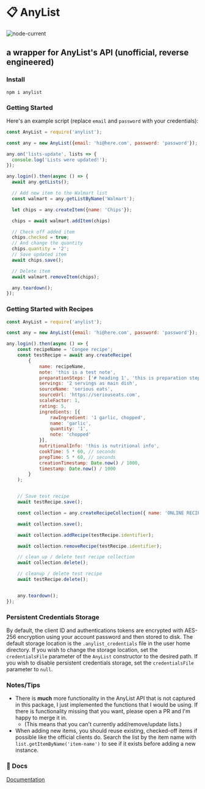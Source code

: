 # 📋 AnyList

![node-current](https://img.shields.io/node/v/anylist)

## a wrapper for AnyList's API (unofficial, reverse engineered)

### Install

`npm i anylist`

### Getting Started

Here's an example script (replace `email` and `password` with your credentials):

```javascript
const AnyList = require('anylist');

const any = new AnyList({email: 'hi@here.com', password: 'password'});

any.on('lists-update', lists => {
  console.log('Lists were updated!');
});

any.login().then(async () => {
  await any.getLists();

  // Add new item to the Walmart list
  const walmart = any.getListByName('Walmart');

  let chips = any.createItem({name: 'Chips'});

  chips = await walmart.addItem(chips)

  // Check off added item
  chips.checked = true;
  // And change the quantity
  chips.quantity = '2';
  // Save updated item
  await chips.save();

  // Delete item
  await walmart.removeItem(chips);

  any.teardown();
});
```

### Getting Started with Recipes

```javascript
const AnyList = require('anylist');

const any = new AnyList({email: 'hi@here.com', password: 'password'});

any.login().then(async () => {
    const recipeName = 'Congee recipe';
    const testRecipe = await any.createRecipe(
        {
            name: recipeName,
            note: 'this is a test note',
            preparationSteps: ['# heading 1', 'this is preparation step 1'],
            servings: '2 servings as main dish',
            sourceName: 'serious eats',
            sourceUrl: 'https://seriouseats.com',
            scaleFactor: 1,
            rating: 5,
            ingredients: [{
                rawIngredient: '1 garlic, chopped',
                name: 'garlic',
                quantity: '1',
                note: 'chopped'
            }],
            nutritionalInfo: 'this is nutritional info',
            cookTime: 5 * 60, // seconds
            prepTime: 5 * 60, // seconds
            creationTimestamp: Date.now() / 1000,
            timestamp: Date.now() / 1000
        }
    );


    // Save test recipe
    await testRecipe.save();

    const collection = any.createRecipeCollection({ name: 'ONLINE RECIPES' })

    await collection.save();

    await collection.addRecipe(testRecipe.identifier);

    await collection.removeRecipe(testRecipe.identifier);

    // clean up / delete test recipe collection
    await collection.delete();

    // cleanup / delete test recipe
    await testRecipe.delete();


    any.teardown();
});
```


### Persistent Credentials Storage
By default, the client ID and authentications tokens are encrypted with AES-256 encryption using your account password and then stored to disk. The default storage location is the `.anylist_credentials` file in the user home directory. If you wish to change the storage location, set the `credentialsFile` parameter of the `AnyList` constructor to the desired path. If you wish to disable persistent credentials storage, set the `credentialsFile` parameter to `null`.


### Notes/Tips

- There is **much** more functionality in the AnyList API that is not captured in this package, I just implemented the functions that I would be using. If there is functionality missing that you want, please open a PR and I'm happy to merge it in.
  - (This means that you can't currently add/remove/update lists.)
- When adding new items, you should reuse existing, checked-off items if possible like the official clients do. Search the list by the item name with `list.getItemByName('item-name')` to see if it exists before adding a new instance.

### 📖 Docs

[Documentation](https://codetheweb.github.io/anylist/)
